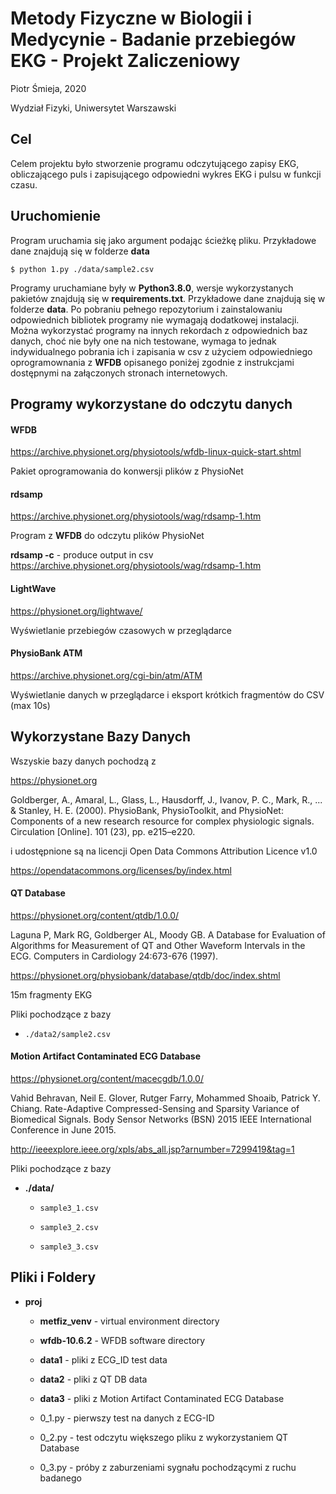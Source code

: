 # Metody Fizyczne w Biologii i Medycynie - Badanie przebiegów EKG - Projekt Zaliczeniowy

Piotr Śmieja, 2020

Wydział Fizyki, Uniwersytet Warszawski

## Cel

Celem projektu było stworzenie programu odczytującego zapisy EKG, obliczającego puls i zapisującego odpowiedni wykres EKG i pulsu w funkcji czasu.

## Uruchomienie

Program uruchamia się jako argument podając ścieżkę pliku. Przykładowe dane znajdują się w folderze **data**

`$ python 1.py ./data/sample2.csv `

Programy uruchamiane były w **Python3.8.0**, wersje wykorzystanych pakietów znajdują się w **requirements.txt**. Przykładowe dane znajdują się w folderze **data**. Po pobraniu pełnego repozytorium i zainstalowaniu odpowiednich bibliotek programy nie wymagają dodatkowej instalacji. Można wykorzystać programy na innych rekordach z odpowiednich baz danych, choć nie były one na nich testowane, wymaga to jednak indywidualnego pobrania ich i zapisania w csv z użyciem odpowiedniego oprogramownania z **WFDB** opisanego poniżej zgodnie z instrukcjami dostępnymi na załączonych stronach internetowych.

## Programy wykorzystane do odczytu danych

#### WFDB

https://archive.physionet.org/physiotools/wfdb-linux-quick-start.shtml

Pakiet oprogramowania do konwersji plików z PhysioNet

#### rdsamp

https://archive.physionet.org/physiotools/wag/rdsamp-1.htm

Program z **WFDB** do odczytu plików PhysioNet

**rdsamp -c** - produce output in csv
https://archive.physionet.org/physiotools/wag/rdsamp-1.htm

#### LightWave

https://physionet.org/lightwave/

Wyświetlanie przebiegów czasowych w przeglądarce

#### PhysioBank ATM

https://archive.physionet.org/cgi-bin/atm/ATM

Wyświetlanie danych w przeglądarce i eksport krótkich fragmentów do CSV (max 10s)

## Wykorzystane Bazy Danych

Wszyskie bazy danych pochodzą z 

https://physionet.org

Goldberger, A., Amaral, L., Glass, L., Hausdorff, J., Ivanov, P. 
C., Mark, R., ... & Stanley, H. E. (2000). PhysioBank, 
PhysioToolkit, and PhysioNet: Components of a new research resource for 
complex physiologic signals. Circulation [Online]. 101 (23), pp. 
e215–e220.

i udostępnione są na licencji Open Data Commons Attribution Licence v1.0

https://opendatacommons.org/licenses/by/index.html

#### QT Database

https://physionet.org/content/qtdb/1.0.0/

Laguna P, Mark RG, Goldberger AL, Moody GB. A Database for Evaluation of 
Algorithms for Measurement of QT and Other Waveform Intervals in the 
ECG. Computers in Cardiology 24:673-676 (1997).

https://physionet.org/physiobank/database/qtdb/doc/index.shtml

15m fragmenty EKG

Pliki pochodzące z bazy

- `./data2/sample2.csv`

#### Motion Artifact Contaminated ECG Database

https://physionet.org/content/macecgdb/1.0.0/

Vahid Behravan, Neil E. Glover, Rutger Farry, Mohammed Shoaib, Patrick Y. Chiang. Rate-Adaptive Compressed-Sensing and Sparsity Variance of Biomedical Signals. Body Sensor Networks (BSN) 2015 IEEE International Conference in June 2015.

http://ieeexplore.ieee.org/xpls/abs_all.jsp?arnumber=7299419&tag=1

Pliki pochodzące z bazy

- **./data/**
  
  - `sample3_1.csv`
  
  - `sample3_2.csv`
  
  - `sample3_3.csv`

## Pliki i Foldery

- **proj**
  
  - **metfiz_venv** - virtual environment directory
  
  - **wfdb-10.6.2** - WFDB software directory
  
  - **data1** - pliki z ECG_ID test data
  
  - **data2** - pliki z QT DB data
  
  - **data3** - pliki z Motion Artifact Contaminated ECG Database
  
  - 0_1.py - pierwszy test na danych z ECG-ID
  
  - 0_2.py - test odczytu większego pliku z wykorzystaniem QT Database
  
  - 0_3.py - próby z zaburzeniami sygnału pochodzącymi z ruchu badanego
